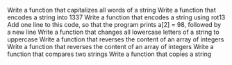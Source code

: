 Write a function that capitalizes all words of a string
Write a function that encodes a string into 1337
Write a function that encodes a string using rot13
Add one line to this code, so that the program prints a[2] = 98, followed by a new line
Write a function that changes all lowercase letters of a string to uppercase
Write a function that reverses the content of an array of integers
Write a function that reverses the content of an array of integers
Write a function that compares two strings
Write a function that copies a string
